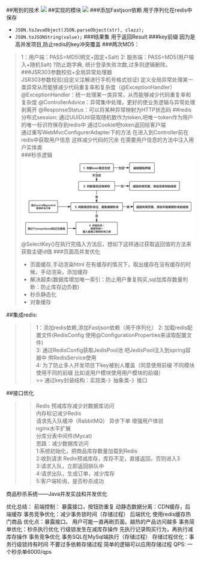 ##用到的技术
![](https://github.com/dcg123/miaosha/blob/master/src/main/resources/static/img/technical.png)
##实现的模块
![](https://github.com/dcg123/miaosha/blob/master/src/main/resources/static/img/function.png)
###添加Fastjson依赖
用于序列化在redis中保存
- ```JSON.toJavaObject(JSON.parseObject(str), clazz);```
- ```JSON.toJSONString(value);```
###结果集
用于返回Result
###key前缀
因为是高并发项目,防止redis的key冲突覆盖
###两次MD5：
>1：用户端：PASS=MD5(明文+固定+Salt)
>2: 服务端：PASS=MD5(用户输入+随机Salt)
>?防止跑字典, 统计登录失败次数,过多则逻辑删除。
###JSR303参数校验+全局异常处理器<br> 
>JSR303参数校验(自定义注解进行手机号格式验证) 
>定义全局异常处理某一类异常从而能够减少代码重复率和复杂度（@ExceptionHandler）
>@ExceptionHandler：统一处理某一类异常，从而能够减少代码重复率和复杂度 
>@ControllerAdvice：异常集中处理，更好的使业务逻辑与异常处理剥离开
>@ResponseStatus：可以将某种异常映射为HTTP状态码 
##redis分布式session:
 >通过UUIDUtil获取随机数作为token,吧唯一token作为用户的唯一标识符保存到redis中 通过Cookie吧token返回给客户端<br> 
 >通过重写WebMvcConfigurerAdapter下的方法 在进入到Controller前在redis中获取用户信息 这样减少代码的冗余 在需要用户信息的方法中注入用户实体类<br> 
###秒杀逻辑
![](img1.png)
@SelectKey()在执行完插入方法后，想如下这样通过获取返回值的方法来获取主键id值
###页面高并发优化
>- 页面缓存,手动渲染html
>  在有缓存的情况下，取出缓存在没有缓存的时候，手动渲染，添加缓存
>- 解决超卖(数据库增加唯一索引：防止用户重复购买,sql加库存数量判断：防止库存边负数)
>- 秒杀静态化
>- 对象缓存


##集成redis:
  >>1：添加redis依赖,添加Fastjson依赖（用于序列化）
  >>2: 加载redis配置文件(RedisConfig 使用@ConfigurationProperties来读取配置文件)<br> 
  >>3: 通过RedisConfig获取JedisPool池 吧JedisPool注入到spring容器中 供RedisService使用<br> 
  >>4: 为了防止多人开发项目下key被别人覆盖（同意使用前缀 不同模块使用不同的前缀 比如说用户模块使用用户模块的前缀）<br>
    >> 通过key封装结构：实现类-》抽象类-》接口

  


##接口优化<br>
  >>Redis 预减库存减少对数据库访问<br>
  >>内存标记减少Redis<br>
  >>请求先入队缓冲（RabbitMQ） 异步下单 增强用户体验<br>
  >>nginx水平扩展<br>
  >>分库分表中间件(Mycat)<br>
  >>思路：减少数据库访问<br>
  >>1:系统初始化，把商品库存数量加载到Redis<br>
  >>2:收到请求 Redis预减库存，库存不足，直接返回，否则进入3<br>
  >>3:请求入队，立即返回排队中<br>
  >>4:请求出队，生成订单，减少库存<br>
  >>5:客户端轮询，是否秒杀成功<br>


  商品秒杀系统——Java并发实战和并发优化

  优化总结：
  前端控制：
  暴露接口，按钮防重复
  动静态数据分离：CDN缓存，后端缓存
  事务竞争优化：减少事务锁时间（存储过程）
  后端优化
  使用redis缓存热门商品
  优化点：暴露接口。
  用户可能一直再刷页面。越热的产品访问越多
  事务简单优化：秒杀执行优化
  行级锁发生在减库存操作
  先执行记录购买行为，再执行减库存操作
  事务竞争优化
  事务SQL在MySql端执行（存储过程）
  存储过程优化：事务行级锁持有时间
  不要过多依赖存储过程
  简单的逻辑可以应用存储过程
  QPS: 一个秒杀单6000/qps